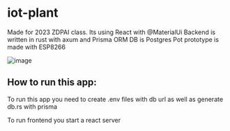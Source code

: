 # iot-plant

Made for 2023 ZDPAI class.
Its using  React with @MaterialUi
Backend is written in rust with axum and Prisma ORM
DB is Postgres
Pot prototype is made with ESP8266

![image](https://github.com/Bartosz-Slowik/iot-plant/assets/92270288/5d450122-8aa0-46a5-8835-f6f6038f0f67)


## How to run this app:
To run this app you need to create .env files with db url as well as generate db.rs with prisma

To run frontend you start a react server
